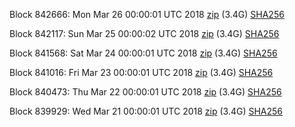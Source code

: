 Block 842666: Mon Mar 26 00:00:01 UTC 2018 [zip](https://dash-bootstrap.ams3.digitaloceanspaces.com/mainnet/2018-03-26/bootstrap.dat.zip) (3.4G) [SHA256](https://dash-bootstrap.ams3.digitaloceanspaces.com/mainnet/2018-03-26/sha256.txt)

Block 842117: Sun Mar 25 00:00:02 UTC 2018 [zip](https://dash-bootstrap.ams3.digitaloceanspaces.com/mainnet/2018-03-25/bootstrap.dat.zip) (3.4G) [SHA256](https://dash-bootstrap.ams3.digitaloceanspaces.com/mainnet/2018-03-25/sha256.txt)

Block 841568: Sat Mar 24 00:00:01 UTC 2018 [zip](https://dash-bootstrap.ams3.digitaloceanspaces.com/mainnet/2018-03-24/bootstrap.dat.zip) (3.4G) [SHA256](https://dash-bootstrap.ams3.digitaloceanspaces.com/mainnet/2018-03-24/sha256.txt)

Block 841016: Fri Mar 23 00:00:01 UTC 2018 [zip](https://dash-bootstrap.ams3.digitaloceanspaces.com/mainnet/2018-03-23/bootstrap.dat.zip) (3.4G) [SHA256](https://dash-bootstrap.ams3.digitaloceanspaces.com/mainnet/2018-03-23/sha256.txt)

Block 840473: Thu Mar 22 00:00:01 UTC 2018 [zip](https://dash-bootstrap.ams3.digitaloceanspaces.com/mainnet/2018-03-22/bootstrap.dat.zip) (3.4G) [SHA256](https://dash-bootstrap.ams3.digitaloceanspaces.com/mainnet/2018-03-22/sha256.txt)

Block 839929: Wed Mar 21 00:00:01 UTC 2018 [zip](https://dash-bootstrap.ams3.digitaloceanspaces.com/mainnet/2018-03-21/bootstrap.dat.zip) (3.4G) [SHA256](https://dash-bootstrap.ams3.digitaloceanspaces.com/mainnet/2018-03-21/sha256.txt)
